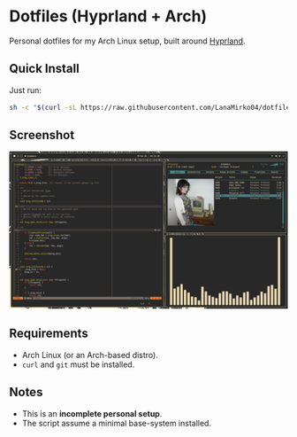 # Dotfiles (Hyprland + Arch)

Personal dotfiles for my Arch Linux setup, built around [Hyprland](https://github.com/hyprwm/Hyprland).

## Quick Install
Just run:

```bash
sh -c "$(curl -sL https://raw.githubusercontent.com/LanaMirko04/dotfiles/refs/heads/main/setup.sh)"
```

## Screenshot

![](/assets/screenshot.png)

## Requirements
- Arch Linux (or an Arch-based distro).
- `curl` and `git` must be installed.

## Notes
- This is an **incomplete personal setup**.
- The script assume a minimal base-system installed.
